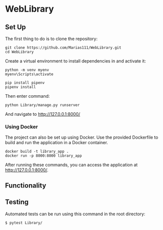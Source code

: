 # WebLibrary

## Set Up

The first thing to do is to clone the repository:

```
git clone https://github.com/Marias111/WebLibrary.git
cd WebLibrary

```

Create a virtual environment to install dependencies in and activate it:
```
python -m venv myenv
myenv\Scripts\activate

pip install pipenv
pipenv install 

```

Then enter command:

```
python Library/manage.py runserver

```
And navigate to http://127.0.0.1:8000/

### Using Docker

The project can also be set up using Docker. Use the provided Dockerfile to build and run the application in a Docker container.

```
docker build -t library_app . 
docker run -p 8000:8000 library_app

```

After running these commands, you can access the application at http://127.0.0.1:8000/.

## Functionality

## Testing

Automated tests can be run using this command in the root directory:

```
$ pytest Library/

```
